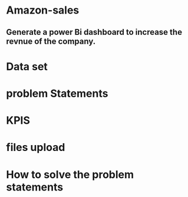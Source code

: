 # Amazon-sales
## Generate a power Bi dashboard to increase the revnue of the company.
# Data set
# problem Statements 
# KPIS
# files upload
# How to solve the problem statements

